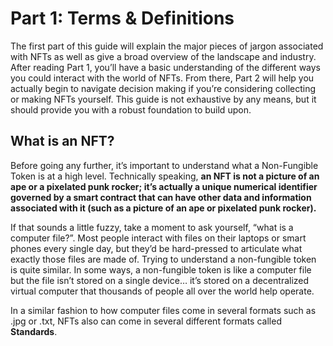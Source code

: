 # Part 1: Terms & Definitions

The first part of this guide will explain the major pieces of jargon associated with NFTs as well as give a broad overview of the landscape and industry. After reading Part 1, you’ll have a basic understanding of the different ways you could interact with the world of NFTs. From there, Part 2 will help you actually begin to navigate decision making if you’re considering collecting or making NFTs yourself. This guide is not exhaustive by any means, but it should provide you with a robust foundation to build upon.

## What is an NFT?

Before going any further, it’s important to understand what a Non-Fungible Token is at a high level. Technically speaking, **an NFT is not a picture of an ape or a pixelated punk rocker; it’s actually a unique numerical identifier governed by a smart contract that can have other data and information associated with it (such as a picture of an ape or pixelated punk rocker).** 

If that sounds a little fuzzy, take a moment to ask yourself, “what is a computer file?”. Most people interact with files on their laptops or smart phones every single day, but they’d be hard-pressed to articulate what exactly those files are made of. Trying to understand a non-fungible token is quite similar. In some ways, a non-fungible token is like a computer file but the file isn’t stored on a single device… it’s stored on a decentralized virtual computer that thousands of people all over the world help operate. 

In a similar fashion to how computer files come in several formats such as .jpg or .txt, NFTs also can come in several different formats called **Standards**.
